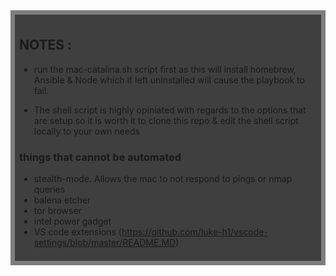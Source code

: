 
<div style="background:rgba(0,0,0,0.5);padding:0.5em;">
<div style="background:rgba(0,0,0,0.5);padding:0.5em;">

## NOTES : 
* run the mac-catalina.sh script first as this will install homebrew, Ansible & Node which if left uninstalled will cause the playbook to fail. 

* The shell script is highly opiniated with regards to the options that are setup so it is worth it to clone this repo & edit the shell script locally to your own needs 


### things that cannot be automated 
  * stealth-mode. Allows the mac to not respond to pings or nmap queries 
  * balena etcher 
  * tor browser  
  * intel power gadget 
  * VS code extensions (https://github.com/luke-h1/vscode-settings/blob/master/README.MD)
  

